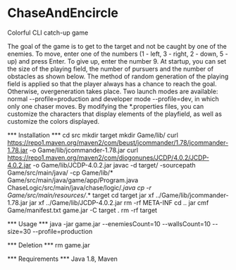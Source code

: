 # ChaseAndEncircle
Colorful CLI catch-up game

The goal of the game is to get to the target and not be caught by one of the enemies. To move, enter one of the numbers (1 - left, 3 - right, 2 - down, 5 - up) and press Enter. To give up, enter the number 9. At startup, you can set the size of the playing field, the number of pursuers and the number of obstacles as shown below. The method of random generation of the playing field is applied so that the player always has a chance to reach the goal. Otherwise, overgeneration takes place. Two launch modes are available: normal --profile=production and developer mode --profile=dev, in which only one chaser moves. By modifying the *.properties files, you can customize the characters that display elements of the playfield, as well as customize the colors displayed.

*** Installation ***
cd src
mkdir target
mkdir Game/lib/
curl https://repo1.maven.org/maven2/com/beust/jcommander/1.78/jcommander-1.78.jar -o Game/lib/jcommander-1.78.jar
curl https://repo1.maven.org/maven2/com/diogonunes/JCDP/4.0.2/JCDP-4.0.2.jar -o Game/lib/JCDP-4.0.2.jar
javac -d target/ -sourcepath Game/src/main/java/ -cp Game/lib/\*  Game/src/main/java/game/app/Program.java ChaseLogic/src/main/java/chase/logic/*.java
cp -r Game/src/main/resources/*.* target
cd target
jar xf ../Game/lib/jcommander-1.78.jar
jar xf ../Game/lib/JCDP-4.0.2.jar
rm -rf META-INF
cd ..
jar cmf Game/manifest.txt game.jar -C target .
rm -rf target

*** Usage ***
java -jar game.jar --enemiesCount=10 --wallsCount=10 --size=30 --profile=production

*** Deletion ***
rm game.jar

*** Requirements ***
Java 1.8, Maven
